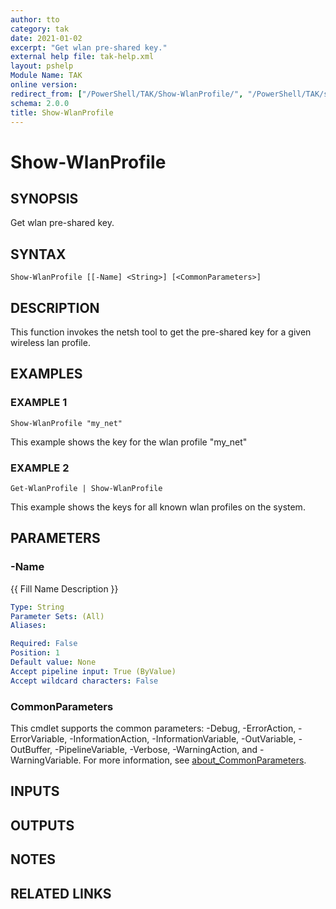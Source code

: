 ```yaml
---
author: tto
category: tak
date: 2021-01-02
excerpt: "Get wlan pre-shared key."
external help file: tak-help.xml
layout: pshelp
Module Name: TAK
online version:
redirect_from: ["/PowerShell/TAK/Show-WlanProfile/", "/PowerShell/TAK/show-wlanprofile/", "/PowerShell/show-wlanprofile/"]
schema: 2.0.0
title: Show-WlanProfile
---
```


# Show-WlanProfile

## SYNOPSIS
Get wlan pre-shared key.

## SYNTAX

```
Show-WlanProfile [[-Name] <String>] [<CommonParameters>]
```

## DESCRIPTION
This function invokes the netsh tool to get the pre-shared key for a given wireless lan profile.

## EXAMPLES

### EXAMPLE 1
```
Show-WlanProfile "my_net"
```

This example shows the key for the wlan profile "my_net"

### EXAMPLE 2
```
Get-WlanProfile | Show-WlanProfile
```

This example shows the keys for all known wlan profiles on the system.

## PARAMETERS

### -Name
{{ Fill Name Description }}

```yaml
Type: String
Parameter Sets: (All)
Aliases:

Required: False
Position: 1
Default value: None
Accept pipeline input: True (ByValue)
Accept wildcard characters: False
```

### CommonParameters
This cmdlet supports the common parameters: -Debug, -ErrorAction, -ErrorVariable, -InformationAction, -InformationVariable, -OutVariable, -OutBuffer, -PipelineVariable, -Verbose, -WarningAction, and -WarningVariable. For more information, see [about_CommonParameters](http://go.microsoft.com/fwlink/?LinkID=113216).

## INPUTS

## OUTPUTS

## NOTES

## RELATED LINKS
